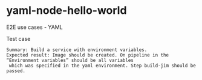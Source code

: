 # yaml-node-hello-world
E2E use cases - YAML

Test case
```
Summary: Build a service with environment variables.
Expected result: Image should be created. On pipeline in the “Environment variables” should be all variables
 which was specified in the yaml environment. Step build-jim should be passed.
```
